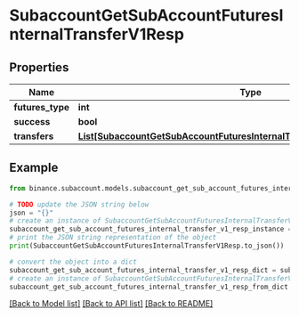 # SubaccountGetSubAccountFuturesInternalTransferV1Resp


## Properties

Name | Type | Description | Notes
------------ | ------------- | ------------- | -------------
**futures_type** | **int** |  | [optional] 
**success** | **bool** |  | [optional] 
**transfers** | [**List[SubaccountGetSubAccountFuturesInternalTransferV1RespTransfersInner]**](SubaccountGetSubAccountFuturesInternalTransferV1RespTransfersInner.md) |  | [optional] 

## Example

```python
from binance.subaccount.models.subaccount_get_sub_account_futures_internal_transfer_v1_resp import SubaccountGetSubAccountFuturesInternalTransferV1Resp

# TODO update the JSON string below
json = "{}"
# create an instance of SubaccountGetSubAccountFuturesInternalTransferV1Resp from a JSON string
subaccount_get_sub_account_futures_internal_transfer_v1_resp_instance = SubaccountGetSubAccountFuturesInternalTransferV1Resp.from_json(json)
# print the JSON string representation of the object
print(SubaccountGetSubAccountFuturesInternalTransferV1Resp.to_json())

# convert the object into a dict
subaccount_get_sub_account_futures_internal_transfer_v1_resp_dict = subaccount_get_sub_account_futures_internal_transfer_v1_resp_instance.to_dict()
# create an instance of SubaccountGetSubAccountFuturesInternalTransferV1Resp from a dict
subaccount_get_sub_account_futures_internal_transfer_v1_resp_from_dict = SubaccountGetSubAccountFuturesInternalTransferV1Resp.from_dict(subaccount_get_sub_account_futures_internal_transfer_v1_resp_dict)
```
[[Back to Model list]](../README.md#documentation-for-models) [[Back to API list]](../README.md#documentation-for-api-endpoints) [[Back to README]](../README.md)


